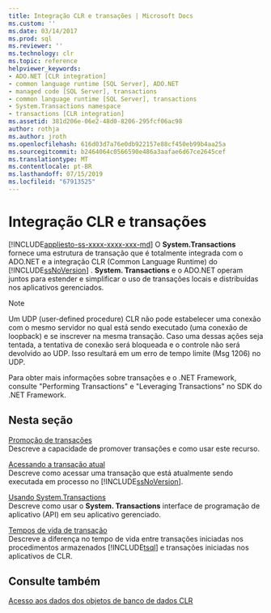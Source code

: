 ```yaml
---
title: Integração CLR e transações | Microsoft Docs
ms.custom: ''
ms.date: 03/14/2017
ms.prod: sql
ms.reviewer: ''
ms.technology: clr
ms.topic: reference
helpviewer_keywords:
- ADO.NET [CLR integration]
- common language runtime [SQL Server], ADO.NET
- managed code [SQL Server], transactions
- common language runtime [SQL Server], transactions
- System.Transactions namespace
- transactions [CLR integration]
ms.assetid: 381d206e-06e2-48d0-8206-295fcf06ac98
author: rothja
ms.author: jroth
ms.openlocfilehash: 616d03d7a76e0db922157e88cf450eb99b4aa25a
ms.sourcegitcommit: b2464064c0566590e486a3aafae6d67ce2645cef
ms.translationtype: MT
ms.contentlocale: pt-BR
ms.lasthandoff: 07/15/2019
ms.locfileid: "67913525"
---
```

# <a name="clr-integration-and-transactions"></a>Integração CLR e transações
[!INCLUDE[appliesto-ss-xxxx-xxxx-xxx-md](../../includes/appliesto-ss-xxxx-xxxx-xxx-md.md)]
  O **System.Transactions** fornece uma estrutura de transação que é totalmente integrada com o ADO.NET e a integração CLR (Common Language Runtime) do [!INCLUDE[ssNoVersion](../../includes/ssnoversion-md.md)] . **System. Transactions** e o ADO.NET operam juntos para estender e simplificar o uso de transações locais e distribuídas nos aplicativos gerenciados.  
  
> [!NOTE]  
>  Um UDP (user-defined procedure) CLR não pode estabelecer uma conexão com o mesmo servidor no qual está sendo executado (uma conexão de loopback) e se inscrever na mesma transação. Caso uma dessas ações seja tentada, a tentativa de conexão será bloqueada e o controle não será devolvido ao UDP. Isso resultará em um erro de tempo limite (Msg 1206) no UDP.  
  
 Para obter mais informações sobre transações e o .NET Framework, consulte "Performing Transactions" e "Leveraging Transactions" no SDK do .NET Framework.  
  
## <a name="in-this-section"></a>Nesta seção  
 [Promoção de transações](../../relational-databases/clr-integration-data-access-transactions/transaction-promotion.md)  
 Descreve a capacidade de promover transações e como usar este recurso.  
  
 [Acessando a transação atual](../../relational-databases/clr-integration-data-access-transactions/accessing-the-current-transaction.md)  
 Descreve como acessar uma transação que está atualmente sendo executada em processo no [!INCLUDE[ssNoVersion](../../includes/ssnoversion-md.md)].  
  
 [Usando System.Transactions](../../relational-databases/clr-integration-data-access-transactions/using-system-transactions.md)  
 Descreve como usar o **System. Transactions** interface de programação de aplicativo (API) em seu aplicativo gerenciado.  
  
 [Tempos de vida de transação](../../relational-databases/clr-integration-data-access-transactions/transaction-lifetimes.md)  
 Descreve a diferença no tempo de vida entre transações iniciadas nos procedimentos armazenados [!INCLUDE[tsql](../../includes/tsql-md.md)] e transações iniciadas nos aplicativos de CLR.  
  
## <a name="see-also"></a>Consulte também  
 [Acesso aos dados dos objetos de banco de dados CLR](../../relational-databases/clr-integration/data-access/data-access-from-clr-database-objects.md)  
  
  
